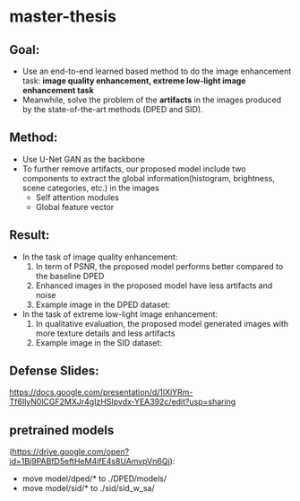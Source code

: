 # master-thesis

## Goal: 
  - Use an end-to-end learned based method to do the image enhancement task: **image quality enhancement, extreme low-light image enhancement task**
  - Meanwhile, solve the problem of the **artifacts** in the images produced by the state-of-the-art methods (DPED and SID).
  
## Method: 
 - Use U-Net GAN as the backbone
 - To further remove artifacts, our proposed model include two components to extract the global information(histogram, brightness, scene categories, etc.) in the images
    - Self attention modules
    - Global feature vector
## Result:
  - In the task of image quality enhancement:
    1. In term of PSNR, the proposed model performs better compared to the baseline DPED
    2. Enhanced images in the proposed model have less artifacts and noise
    3. Example image in the DPED dataset:
  - In the task of extreme low-light image enhancement:
    1. In qualitative evaluation, the proposed model generated images with more texture details and less artifacts
    2. Example image in the SID dataset:
      
## Defense Slides:  
  https://docs.google.com/presentation/d/1lXiYRm-Tf6IlyN0lCGF2MXJr4gIzHSIpvdx-YEA392c/edit?usp=sharing

## pretrained models 
  (https://drive.google.com/open?id=1Bj9PABfD5eftHeM4ifE4s8UAmvpVn6Qj): 
  - move model/dped/* to ./DPED/models/
  - move model/sid/* to ./sid/sid_w_sa/
  
